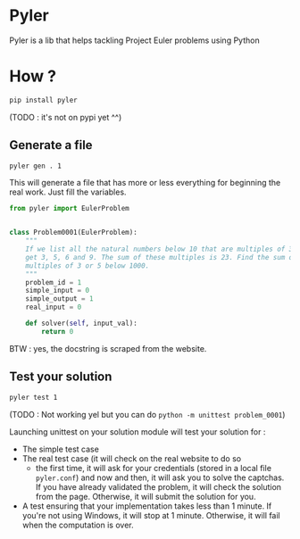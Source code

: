 Pyler
=====

Pyler is a lib that helps tackling Project Euler problems using Python

How ?
=====

```bash
pip install pyler
```
(TODO : it's not on pypi yet ^^)

Generate a file
---------------

```bash
pyler gen . 1
```

This will generate a file that has more or less everything for beginning the real work.
Just fill the variables.

```python
from pyler import EulerProblem


class Problem0001(EulerProblem):
    """
    If we list all the natural numbers below 10 that are multiples of 3 or 5, we
    get 3, 5, 6 and 9. The sum of these multiples is 23. Find the sum of all the
    multiples of 3 or 5 below 1000.
    """
    problem_id = 1
    simple_input = 0
    simple_output = 1
    real_input = 0

    def solver(self, input_val):
        return 0

```

BTW : yes, the docstring is scraped from the website.

Test your solution
------------------

```bash
pyler test 1
```
(TODO : Not working yel but you can do ``python -m unittest problem_0001``)

Launching unittest on your solution module will test your solution for :

 * The simple test case
 * The real test case (it will check on the real website to do so
   * the first time, it will ask for your credentials (stored in a local
     file ``pyler.conf``) and now and then, it will ask you to solve the
     captchas.
     If you have already validated the problem, it will check the solution
     from the page. Otherwise, it will submit the solution for you.
 * A test ensuring that your implementation takes less than 1 minute. If
   you're not using Windows, it will stop at 1 minute. Otherwise, it will
   fail when the computation is over.
